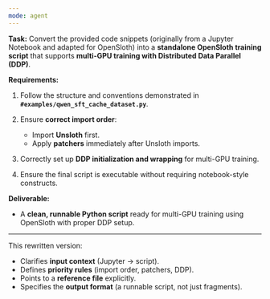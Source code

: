 ```yaml
---
mode: agent
---
```


**Task:**
Convert the provided code snippets (originally from a Jupyter Notebook and adapted for OpenSloth) into a **standalone OpenSloth training script** that supports **multi-GPU training with Distributed Data Parallel (DDP)**.

**Requirements:**

1. Follow the structure and conventions demonstrated in **`#examples/qwen_sft_cache_dataset.py`**.
2. Ensure **correct import order**:

   - Import **Unsloth** first.
   - Apply **patchers** immediately after Unsloth imports.

3. Correctly set up **DDP initialization and wrapping** for multi-GPU training.
4. Ensure the final script is executable without requiring notebook-style constructs.

**Deliverable:**

- A **clean, runnable Python script** ready for multi-GPU training using OpenSloth with proper DDP setup.

---

This rewritten version:

- Clarifies **input context** (Jupyter → script).
- Defines **priority rules** (import order, patchers, DDP).
- Points to a **reference file** explicitly.
- Specifies the **output format** (a runnable script, not just fragments).
